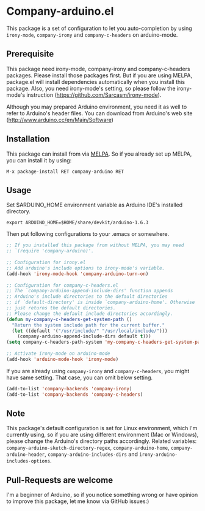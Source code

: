 # Company-arduino.el
This package is a set of configuration to let you auto-completion
by using `irony-mode`, `company-irony` and `company-c-headers` on arduino-mode.

## Prerequisite
This package need irony-mode, company-irony and company-c-headers
packages. Please install those packages first. But if you are using
MELPA, package.el will install dependencies automatically when you install
this package. Also, you need irony-mode's setting, so please follow
the irony-mode's instruction (https://github.com/Sarcasm/irony-mode).

Although you may prepared Arduino environment, you need it as well to
refer to Arduino's header files. You can download from Arduino's web site
(http://www.arduino.cc/en/Main/Software)

## Installation
This package can install from via [MELPA](http://melpa.org/#/).
So if you already set up MELPA, you can install it by using:

`M-x package-install RET company-arduino RET`

## Usage
Set $ARDUINO_HOME environment variable as Arduino IDE's installed directory.  

    export ARDUINO_HOME=$HOME/share/devkit/arduino-1.6.3

Then put following configurations to your .emacs or somewhere.

```lisp
;; If you installed this package from without MELPA, you may need
;; `(require 'company-arduino)'.
  
;; Configuration for irony.el
;; Add arduino's include options to irony-mode's variable.
(add-hook 'irony-mode-hook 'company-arduino-turn-on)
  
;; Configuration for company-c-headers.el
;; The `company-arduino-append-include-dirs' function appends
;; Arduino's include directories to the default directories
;; if `default-directory' is inside `company-arduino-home'. Otherwise
;; just returns the default directories.
;; Please change the default include directories accordingly.
(defun my-company-c-headers-get-system-path ()
  "Return the system include path for the current buffer."
  (let ((default '("/usr/include/" "/usr/local/include/")))
    (company-arduino-append-include-dirs default t)))
(setq company-c-headers-path-system 'my-company-c-headers-get-system-path)
  
;; Activate irony-mode on arduino-mode
(add-hook 'arduino-mode-hook 'irony-mode)
```

If you are already using `company-irony` and `company-c-headers`,
you might have same setting. That case, you can omit below setting.

```lisp
(add-to-list 'company-backends 'company-irony)
(add-to-list 'company-backends 'company-c-headers)
```

## Note
This package's default configuration is set for Linux environment,
which I'm currently using, so if you are using different
environment (Mac or Windows), please change the Arduino's directory paths accordingly.
Related variables: `company-arduino-sketch-directory-regex`, `company-arduino-home`,
`company-arduino-header`, `company-arduino-includes-dirs` and `irony-arduino-includes-options`.

## Pull-Requests are welcome
I'm a beginner of Arduino, so if you notice something wrong or have
opinion to improve this package, let me know via GitHub issues:)

